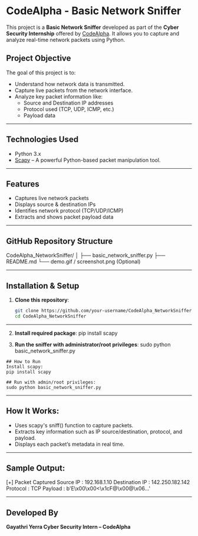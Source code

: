 # CodeAlpha - Basic Network Sniffer

This project is a **Basic Network Sniffer** developed as part of the **Cyber Security Internship** offered by [CodeAlpha](https://www.codealpha.tech). It allows you to capture and analyze real-time network packets using Python.

## Project Objective
The goal of this project is to:
- Understand how network data is transmitted.
- Capture live packets from the network interface.
- Analyze key packet information like:
  - Source and Destination IP addresses
  - Protocol used (TCP, UDP, ICMP, etc.)
  - Payload data

---

## Technologies Used

- Python 3.x
- [Scapy](https://scapy.readthedocs.io/en/latest/) – A powerful Python-based packet manipulation tool.

---

## Features

- Captures live network packets  
- Displays source & destination IPs  
- Identifies network protocol (TCP/UDP/ICMP)  
- Extracts and shows packet payload data  

---

## GitHub Repository Structure

CodeAlpha_NetworkSniffer/
│
├── basic_network_sniffer.py
├── README.md
└── demo.gif / screenshot.png (Optional)

---

## Installation & Setup

1. **Clone this repository**:
   ```bash
   git clone https://github.com/your-username/CodeAlpha_NetworkSniffer.git
   cd CodeAlpha_NetworkSniffer
   ```

---

2. **Install required package**:
    pip install scapy
   
3. **Run the sniffer with administrator/root privileges**:
    sudo python basic_network_sniffer.py

```
## How to Run
Install scapy:
pip install scapy

## Run with admin/root privileges:
sudo python basic_network_sniffer.py
```

---

## How It Works:

- Uses scapy's sniff() function to capture packets.
- Extracts key information such as IP source/destination, protocol, and payload.
- Displays each packet’s metadata in real time.

---

## Sample Output:

[+] Packet Captured
Source IP      : 192.168.1.10
Destination IP : 142.250.182.142
Protocol       : TCP
Payload        : b'E\x00\x00<\x1cF@\x00@\x06...'

---

## Developed By
**Gayathri Yerra
Cyber Security Intern – CodeAlpha**
